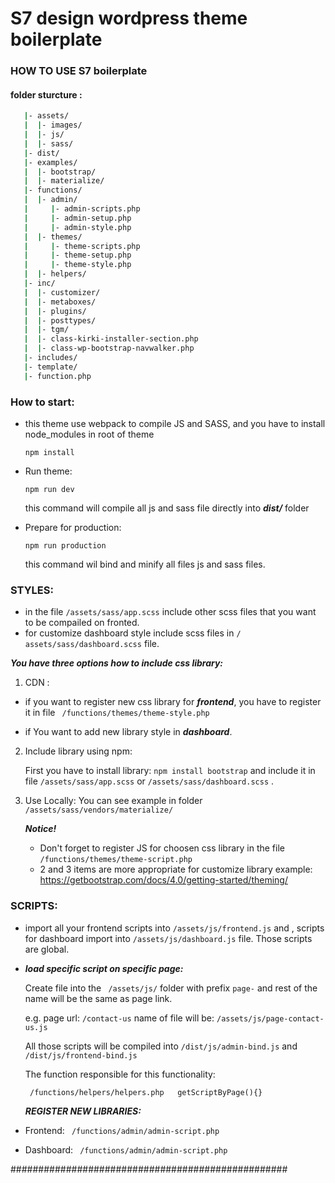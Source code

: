 # S7 design wordpress theme boilerplate 

### HOW TO USE S7 boilerplate

#### folder sturcture : 
```bash 
   |- assets/
   |  |- images/
   |  |- js/
   |  |- sass/
   |- dist/
   |- examples/
   |  |- bootstrap/
   |  |- materialize/
   |- functions/
   |  |- admin/
   |     |- admin-scripts.php
   |     |- admin-setup.php
   |     |- admin-style.php
   |  |- themes/
   |     |- theme-scripts.php
   |     |- theme-setup.php
   |     |- theme-style.php
   |  |- helpers/
   |- inc/
   |  |- customizer/
   |  |- metaboxes/
   |  |- plugins/
   |  |- posttypes/
   |  |- tgm/
   |  |- class-kirki-installer-section.php
   |  |- class-wp-bootstrap-navwalker.php
   |- includes/
   |- template/
   |- function.php


``` 
### How to start:
*  this theme use webpack to compile JS and SASS, and you have to install node_modules in root of theme 
  
      ``` npm install ```
 *  Run theme: 
  
      ``` npm run dev ```
      
      this command will  compile  all js and sass file directly into  ***dist/*** folder
  
  *  Prepare for production: 
   
     ``` npm run production ```

     this command wil bind and minify all files js and sass files.



### STYLES: 
  * in the file  ```/assets/sass/app.scss``` include other scss files that you want to be compailed on fronted.
  * for customize dashboard style include scss files in ```/ assets/sass/dashboard.scss``` file.
  
  ***You have three options how to include css library:*** 
  1) CDN :
  * if you want to register new css library for ***frontend***, you have to register it in file ``` /functions/themes/theme-style.php```

  * if You want to add new library style in ***dashboard***.
  2) Include library using npm:
   
      First you have to install library: ```npm install bootstrap```  and include it in file
   ```/assets/sass/app.scss``` or ```/assets/sass/dashboard.scss``` . 
   1) Use  Locally: 
      You can see example in folder  ```/assets/sass/vendors/materialize/``` 
     

      ***Notice!***

       * Don't forget to register JS for choosen css library in the file  ```/functions/themes/theme-script.php``` 
       *  2 and 3 items are more appropriate for customize library
       example: 
       https://getbootstrap.com/docs/4.0/getting-started/theming/

### SCRIPTS: 
 * import all your frontend scripts into ```/assets/js/frontend.js``` and , scripts for dashboard import  into  ```/assets/js/dashboard.js``` file. Those scripts are global.
 * ***load specific script on specific page:***
  
   Create file into the ``` /assets/js/``` folder with prefix ```page-``` and rest of the name will be the same as page link. 

   e.g.
  page url: ```/contact-us```  name of file will be: ```/assets/js/page-contact-us.js```

    All those scripts will be compiled into ```/dist/js/admin-bind.js```  and ```/dist/js/frontend-bind.js``` 

   The function responsible for this functionality:

    ``` /functions/helpers/helpers.php   getScriptByPage(){}```

   ***REGISTER NEW LIBRARIES:***
  *  Frontend:  ``` /functions/admin/admin-script.php```
  *  Dashboard:  ``` /functions/admin/admin-script.php```

##################################################